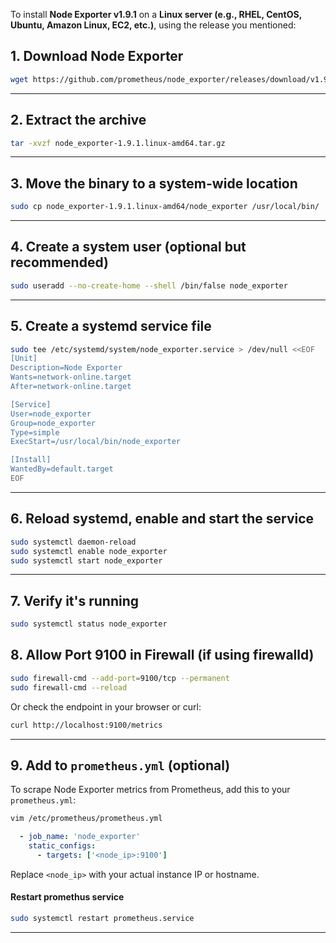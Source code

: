 To install **Node Exporter v1.9.1** on a **Linux server (e.g., RHEL, CentOS, Ubuntu, Amazon Linux, EC2, etc.)**, using the release you mentioned:

##  1. Download Node Exporter

```bash
wget https://github.com/prometheus/node_exporter/releases/download/v1.9.1/node_exporter-1.9.1.linux-amd64.tar.gz
```

---

##  2. Extract the archive

```bash
tar -xvzf node_exporter-1.9.1.linux-amd64.tar.gz
```

---

##  3. Move the binary to a system-wide location

```bash
sudo cp node_exporter-1.9.1.linux-amd64/node_exporter /usr/local/bin/
```

---

##  4. Create a system user (optional but recommended)

```bash
sudo useradd --no-create-home --shell /bin/false node_exporter
```

---

##  5. Create a systemd service file

```bash
sudo tee /etc/systemd/system/node_exporter.service > /dev/null <<EOF
[Unit]
Description=Node Exporter
Wants=network-online.target
After=network-online.target

[Service]
User=node_exporter
Group=node_exporter
Type=simple
ExecStart=/usr/local/bin/node_exporter

[Install]
WantedBy=default.target
EOF
```

---

##  6. Reload systemd, enable and start the service

```bash
sudo systemctl daemon-reload
sudo systemctl enable node_exporter
sudo systemctl start node_exporter
```

---

##  7. Verify it's running

```bash
sudo systemctl status node_exporter
```

## 8. Allow Port 9100 in Firewall (if using firewalld)

```bash
sudo firewall-cmd --add-port=9100/tcp --permanent
sudo firewall-cmd --reload
```

Or check the endpoint in your browser or curl:

```bash
curl http://localhost:9100/metrics
```

---

##  9. Add to `prometheus.yml` (optional)

To scrape Node Exporter metrics from Prometheus, add this to your `prometheus.yml`:
```bash
vim /etc/prometheus/prometheus.yml
```
```yaml
  - job_name: 'node_exporter'
    static_configs:
      - targets: ['<node_ip>:9100']
```

Replace `<node_ip>` with your actual instance IP or hostname.

#### Restart promethus service

```bash
sudo systemctl restart prometheus.service
```

---



